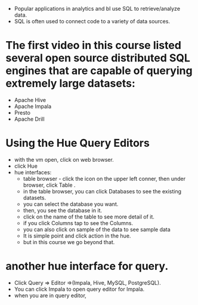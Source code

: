 * Popular applications in analytics and bI use SQL to retrieve/analyze data.
* SQL is often used to connect code to a variety of data sources.

# The first video in this course listed several open source distributed SQL engines that are capable of querying extremely large datasets:

  * Apache Hive
  * Apache Impala
  * Presto
  * Apache Drill

# Using the Hue Query Editors
  * with the vm open, click on web browser.
  * click Hue
  * hue interfaces:
    * table browser - click the icon on the upper left conner, then under browser, click Table .
    * in the table browser, you can click Databases to see the existing datasets.
    * you can select the database you want.
    * then, you see the database in it.
    * click on the name of the table to see more detail of it.
    * if you click Columns tap to see the Columns.
    * you can also click on sample of the data to see sample data
    * It is simple point and click action in the hue.
    * but in this course we go beyond that.
# another hue interface for query.
  * Click Query => Editor =>(Impala, Hive, MySQL, PostgreSQL).
  * You can click Impala to open query editor for Impala.
  * when you are in query editor,
